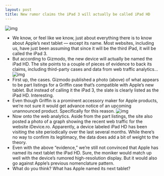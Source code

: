 ```yaml
---
layout: post
title: New rumor claims the iPad 3 will actually be called iPad HD
---
```

![img](http://media.idownloadblog.com/wp-content/uploads/2012/02/ipad-3-event-invites.jpg)
* We know, or feel like we know, just about everything there is to know about Apple’s next tablet — except its name. Most websites, including us, have just been assuming that since it will be the third iPad, it will be called the iPad 3.
* But according to Gizmodo, the new device will actually be named the iPad HD. The site points to a couple of pieces of evidence to back its claims, including third-party cases and data from web traffic analytics…
![img](http://media.idownloadblog.com/wp-content/uploads/2012/03/griffin-ipad-hd-e1330639302256.jpg)
* First up, the cases. Gizmodo published a photo (above) of what appears to be part listings for a Griffin case that’s compatible with Apple’s new tablet. But instead of calling it the iPad 3, the slate is clearly listed as the iPad HD. Interesting.
* Even though Griffin is a prominent accessory maker for Apple products, we’re not sure it would get advance notice of an upcoming unannounced product. Specifically for this reason.
![img](http://media.idownloadblog.com/wp-content/uploads/2012/03/ipad-hd-graph.jpg)
* Now onto the web analytics. Aside from the part listings, the site also posted a photo of a graph showing the recent web traffic for the website iDevice.ro. Apparently, a device labeled iPad HD has been visiting the site periodically over the last several months. While there’s no way to confirm its legitimacy, the data does add a bit of weight to the theory.
* Even with the above “evidence,” we’re still not convinced that Apple has named its next tablet the iPad HD. Sure, the moniker would match up well with the device’s rumored high-resolution display. But it would also go against Apple’s previous nomenclature pattern.
* What do you think? What has Apple named its next tablet?

